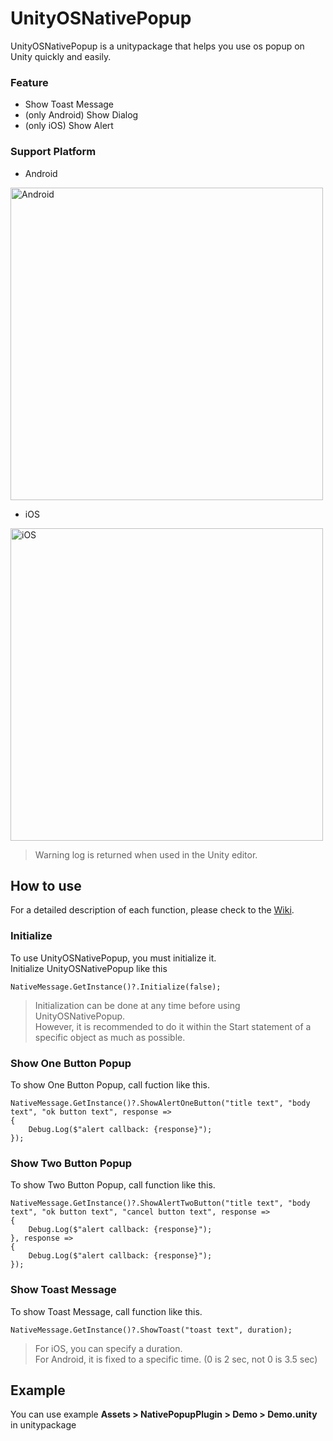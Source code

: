 # UnityOSNativePopup

UnityOSNativePopup is a unitypackage that helps you use os popup on Unity quickly and easily.

### Feature
* Show Toast Message
* (only Android) Show Dialog
* (only iOS) Show Alert

### Support Platform
* Android
<img width="500" alt="Android" src="https://user-images.githubusercontent.com/27134499/136758133-4e030ba6-83f5-41b4-bf37-4aef1672af04.png">

* iOS
<img width="500" alt="iOS" src="https://user-images.githubusercontent.com/27134499/136758166-42b00852-5cab-4499-951f-b34b02eb82ae.png">

> Warning log is returned when used in the Unity editor.

## How to use

For a detailed description of each function, please check to the [Wiki](https://github.com/yeosu0107/UnityOSNativePopup/wiki).

### Initialize
To use UnityOSNativePopup, you must initialize it.<br/>
Initialize UnityOSNativePopup like this 
```
NativeMessage.GetInstance()?.Initialize(false);
```
> Initialization can be done at any time before using UnityOSNativePopup.<br/>
However, it is recommended to do it within the Start statement of a specific object as much as possible.

### Show One Button Popup
To show One Button Popup, call fuction like this.
```
NativeMessage.GetInstance()?.ShowAlertOneButton("title text", "body text", "ok button text", response =>
{
    Debug.Log($"alert callback: {response}");
});
```

### Show Two Button Popup
To show Two Button Popup, call function like this.
```
NativeMessage.GetInstance()?.ShowAlertTwoButton("title text", "body text", "ok button text", "cancel button text", response =>
{
    Debug.Log($"alert callback: {response}");
}, response =>
{
    Debug.Log($"alert callback: {response}");
});
```

### Show Toast Message
To show Toast Message, call function like this.
```
NativeMessage.GetInstance()?.ShowToast("toast text", duration);
```
> For iOS, you can specify a duration.<br/>
For Android, it is fixed to a specific time. (0 is 2 sec, not 0 is 3.5 sec) 

## Example
You can use example **Assets > NativePopupPlugin > Demo > Demo.unity** in unitypackage
